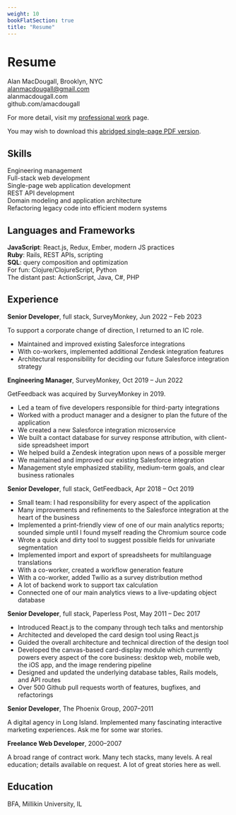 ```yaml
---
weight: 10
bookFlatSection: true
title: "Resume"
---
```


# Resume

Alan MacDougall, Brooklyn, NYC  
alanmacdougall@gmail.com  
alanmacdougall.com  
github.com/amacdougall  

For more detail, visit my [professional work](/professional-work) page.

You may wish to download this [abridged single-page PDF version](/resume.pdf).

## Skills

Engineering management  
Full-stack web development  
Single-page web application development  
REST API development  
Domain modeling and application architecture  
Refactoring legacy code into efficient modern systems  

## Languages and Frameworks

**JavaScript**: React.js, Redux, Ember, modern JS practices  
**Ruby**: Rails, REST APIs, scripting  
**SQL**: query composition and optimization  
For fun: Clojure/ClojureScript, Python  
The distant past: ActionScript, Java, C#, PHP  

## Experience

**Senior Developer**, full stack, SurveyMonkey, Jun 2022 – Feb 2023

To support a corporate change of direction, I returned to an IC role.

* Maintained and improved existing Salesforce integrations
* With co-workers, implemented additional Zendesk integration features
* Architectural responsibility for deciding our future Salesforce integration
  strategy

**Engineering Manager**, SurveyMonkey, Oct 2019 – Jun 2022

GetFeedback was acquired by SurveyMonkey in 2019.

* Led a team of five developers responsible for third-party integrations
* Worked with a product manager and a designer to plan the future of the application
* We created a new Salesforce integration microservice
* We built a contact database for survey response attribution, with client-side spreadsheet import
* We helped build a Zendesk integration upon news of a possible merger
* We maintained and improved our existing Salesforce integration
* Management style emphasized stability, medium-term goals, and clear business rationales

**Senior Developer**, full stack, GetFeedback, Apr 2018 – Oct 2019

* Small team: I had responsibility for every aspect of the application
* Many improvements and refinements to the Salesforce integration at the heart of the business
* Implemented a print-friendly view of one of our main analytics reports;
  sounded simple until I found myself reading the Chromium source code
* Wrote a quick and dirty tool to suggest possible fields for univariate segmentation
* Implemented import and export of spreadsheets for multilanguage translations
* With a co-worker, created a workflow generation feature
* With a co-worker, added Twilio as a survey distribution method
* A lot of backend work to support tax calculation
* Connected one of our main analytics views to a live-updating object database

**Senior Developer**, full stack, Paperless Post, May 2011 – Dec 2017

* Introduced React.js to the company through tech talks and mentorship
* Architected and developed the card design tool using React.js
* Guided the overall architecture and technical direction of the design tool
* Developed the canvas-based card-display module which currently powers every
  aspect of the core business: desktop web, mobile web, the iOS app, and the
  image rendering pipeline
* Designed and updated the underlying database tables, Rails models, and API
  routes
* Over 500 Github pull requests worth of features, bugfixes, and refactorings

**Senior Developer**, The Phoenix Group, 2007–2011

A digital agency in Long Island. Implemented many fascinating interactive
marketing experiences. Ask me for some war stories.

**Freelance Web Developer**, 2000–2007

A broad range of contract work. Many tech stacks, many levels. A real education;
details available on request. A lot of great stories here as well.

## Education

BFA, Millikin University, IL
